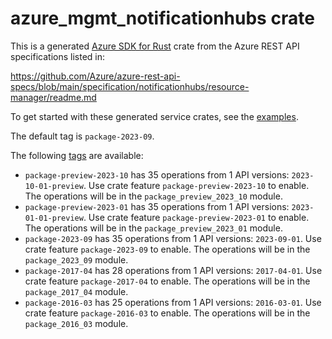 # azure_mgmt_notificationhubs crate

This is a generated [Azure SDK for Rust](https://github.com/Azure/azure-sdk-for-rust) crate from the Azure REST API specifications listed in:

https://github.com/Azure/azure-rest-api-specs/blob/main/specification/notificationhubs/resource-manager/readme.md

To get started with these generated service crates, see the [examples](https://github.com/Azure/azure-sdk-for-rust/blob/main/services/README.md#examples).

The default tag is `package-2023-09`.

The following [tags](https://github.com/Azure/azure-sdk-for-rust/blob/main/services/tags.md) are available:

- `package-preview-2023-10` has 35 operations from 1 API versions: `2023-10-01-preview`. Use crate feature `package-preview-2023-10` to enable. The operations will be in the `package_preview_2023_10` module.
- `package-preview-2023-01` has 35 operations from 1 API versions: `2023-01-01-preview`. Use crate feature `package-preview-2023-01` to enable. The operations will be in the `package_preview_2023_01` module.
- `package-2023-09` has 35 operations from 1 API versions: `2023-09-01`. Use crate feature `package-2023-09` to enable. The operations will be in the `package_2023_09` module.
- `package-2017-04` has 28 operations from 1 API versions: `2017-04-01`. Use crate feature `package-2017-04` to enable. The operations will be in the `package_2017_04` module.
- `package-2016-03` has 25 operations from 1 API versions: `2016-03-01`. Use crate feature `package-2016-03` to enable. The operations will be in the `package_2016_03` module.